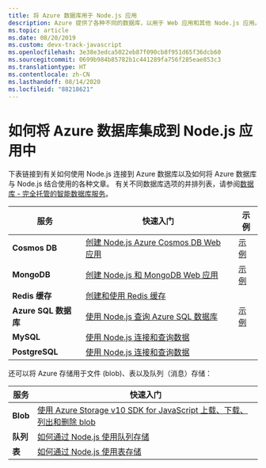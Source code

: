 ```yaml
---
title: 将 Azure 数据库用于 Node.js 应用
description: Azure 提供了各种不同的数据库，以用于 Web 应用和其他 Node.js 应用。
ms.topic: article
ms.date: 08/20/2019
ms.custom: devx-track-javascript
ms.openlocfilehash: 3e38e3edca5022eb87f090cb8f951d65f36dcb60
ms.sourcegitcommit: 0699b984b85782b1c441289fa756f285eae853c3
ms.translationtype: HT
ms.contentlocale: zh-CN
ms.lasthandoff: 08/14/2020
ms.locfileid: "88218621"
---
```

# <a name="how-to-integrate-azure-databases-in-nodejs-apps"></a>如何将 Azure 数据库集成到 Node.js 应用中

下表链接到有关如何使用 Node.js 连接到 Azure 数据库以及如何将 Azure 数据库与 Node.js 结合使用的各种文章。 有关不同数据库选项的并排列表，请参阅[数据库 - 完全托管的智能数据库服务](https://azure.microsoft.com/product-categories/databases/)。

| 服务 | 快速入门 | 示例 |
| --- | --- | --- |
| **Cosmos DB** | [创建 Node.js Azure Cosmos DB Web 应用](/azure/cosmos-db/create-sql-api-nodejs) | [示例](https://docs.microsoft.com/samples/browse/?languages=javascript%2Cnodejs&products=azure-cosmos-db) |
| **MongoDB** | [创建 Node.js 和 MongoDB Web 应用](/azure/app-service-web/app-service-web-tutorial-nodejs-mongodb-app) | [示例](https://docs.microsoft.com/samples/browse/?languages=javascript%2Cnodejs&term=Mongo%20DB) |
| **Redis 缓存** | [创建和使用 Redis 缓存](/azure/redis-cache/cache-nodejs-get-started) | |
| **Azure SQL 数据库** | [使用 Node.js 查询 Azure SQL 数据库](/azure/sql-database/sql-database-connect-query-nodejs) | [示例](https://docs.microsoft.com/samples/browse/?languages=javascript%2Cnodejs&products=azure-sql-database) | |
| **MySQL** | [使用 Node.js 连接和查询数据](/azure/mysql/connect-nodejs) | |
| **PostgreSQL** | [使用 Node.js 连接和查询数据](/azure/postgresql/connect-nodejs) | |

还可以将 Azure 存储用于文件 (blob)、表以及队列（消息）存储：

| 服务 | 快速入门 |
| --- | --- |
| **Blob** | [使用 Azure Storage v10 SDK for JavaScript 上载、下载、列出和删除 blob](/azure/storage/blobs/storage-quickstart-blobs-nodejs-v10) |
| **队列** | [如何通过 Node.js 使用队列存储](/azure/storage/queues/storage-nodejs-how-to-use-queues) |
| **表** | [如何通过 Node.js 使用表存储](/azure/cosmos-db/table-storage-how-to-use-nodejs) |
